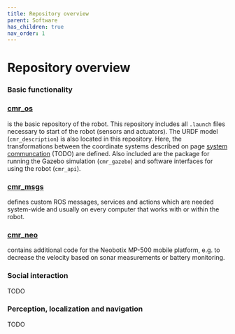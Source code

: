 ```yaml
---
title: Repository overview
parent: Software
has_children: true
nav_order: 1
---
```


# Repository overview

### Basic functionality

### [cmr_os](https://github.com/MarvinStuede/cmr_os)

is the basic repository of the robot.  This repository includes all `.launch` files necessary to start of the robot (sensors and actuators). The URDF model (`cmr_description`) is also located in this repository.
Here, the transformations between the coordinate systems described on page [system communcation](404) (TODO) are defined. Also included are the package for running the Gazebo simulation (`cmr_gazebo`) and software interfaces for using the robot (`cmr_api`).

### [cmr_msgs](https://github.com/MarvinStuede/cmr_msgs)

defines custom ROS messages, services and actions which are needed system-wide and usually on every computer that works with or within the robot.

### [cmr_neo](https://github.com/MarvinStuede/cmr_neo)

contains additional code for the Neobotix MP-500 mobile platform, e.g. to decrease the velocity based on sonar measurements or battery monitoring.


### Social interaction
TODO
<!-- [[https://gitlab.projekt.uni-hannover.de/imes-projekt-cmg_roboter/cmr-code/cmr_speech|cmr_speech]]
enthält die Software zur Anbindung der Speech-to-Text, Text-to-Speech und Dialogfunktionalität des Roboters. Die Skripte kommunizieren mit den Google Cloud Diensten STT, TTS und Dialogflow.

[[https://gitlab.projekt.uni-hannover.de/imes-projekt-cmg_roboter/cmr-code/cmr_tablet_app|cmr_tablet_app]]
enthält das Android Projekt für die Tablet Applikation des Roboters. Das Tablet ist über rosjava mit dem ROS-System verbunden und versendet entsprechende Messages/Services zur Bedienung des Roboters.

[[https://gitlab.projekt.uni-hannover.de/imes-projekt-cmg_roboter/cmr-code/cmr_js_server|cmr_js_server]]
enthält die HTML Dokumente mit dem JavaScript Code zur Erzeugung der 3D Karte auf dem Roboterdisplay.

[[https://gitlab.projekt.uni-hannover.de/imes-projekt-cmg_roboter/cmr-code/cmr_motor_drivers|cmr_motor_drivers]]
enthält den Code zur Ansteuerung der Servos zur Bewegung der Ohren sowie der BLDC Motoren zur Bewegung der Arme.

[[https://gitlab.projekt.uni-hannover.de/imes-projekt-cmg_roboter/cmr-code/cmr_led|cmr_led]]
enthält den Code zur Ansteuerung des LED-Panels sowie der LED-Streifen in den Ohren und Armen des Roboters. -->

### Perception, localization and navigation
TODO
<!-- [[https://gitlab.projekt.uni-hannover.de/imes-projekt-cmg_roboter/cmr-code/cmr_localization|cmr_localization]] beinhaltet  ein Repo zur Lokalisierung des Roboters mittels RTAB-Map. Für genauere Informationen siehe die Einträge zu [[/cmrobot/rtab-map_slam|RTAB-Map]] und dem [[/cmrobot/map_manager|Map Manager]].

[[https://gitlab.projekt.uni-hannover.de/imes-projekt-cmg_roboter/cmr-code/cmr_lidarloop|cmr_lidarloop]] beinhaltet eine Erweiterung von RTAB-Map um Schleifenschlüsse basierend auf Laserscans vorzunehmen. Genauere Informationen finden sich unter [[/cmrobot/cmr_lidarloop|Schleifenschluss mit cmr_lidarloop]]. Der  Code basiert auf der [[https://seafile.projekt.uni-hannover.de/f/f4dbf9e8f4964dfc8f1b/|Masterarbeit von Tim-Lukas Habich]]


[[https://gitlab.projekt.uni-hannover.de/imes-projekt-cmg_roboter/cmr-code/cmr_people_perception|cmr_people_perception]]
enthält Pakete zur Personendeketion. Es wird hier auf verschiedene Algorithmen zur Detektion zurück gegriffen und das Tracking erfolgt über das SPENCER Framework. Der Code basiert auf der [[https://seafile.projekt.uni-hannover.de/f/9535e011d3cb4012a60f/|Masterarbeit von Alexander Petersen]].

[[https://gitlab.projekt.uni-hannover.de/imes-projekt-cmg_roboter/cmr-code/cmr_social_navigation|cmr_social_navigation]] beinhaltet verschiedene Plug-ins für die Costmap von Move Base, welche Kosten anhand von detektierten Personen erzeugen. Der Code basiert auf der [[https://seafile.projekt.uni-hannover.de/f/9535e011d3cb4012a60f/|Masterarbeit von Alexander Petersen]].

[[https://gitlab.projekt.uni-hannover.de/imes-projekt-cmg_roboter/cmr-code/cmr_pedsmin|cmr_pedsim]] ist ein Repo zur Simulation von getrackten Personen in vordefinierten Räumen und Bewegungen. -->
